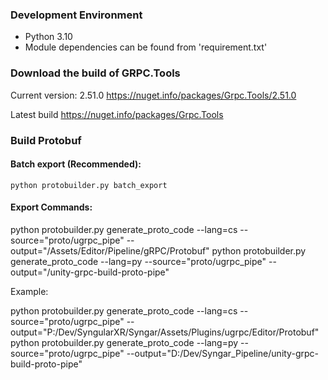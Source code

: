 ### Development Environment
- Python 3.10
- Module dependencies can be found from 'requirement.txt'

### Download the build of GRPC.Tools
Current version: 2.51.0
https://nuget.info/packages/Grpc.Tools/2.51.0

Latest build
https://nuget.info/packages/Grpc.Tools

### Build Protobuf

#### Batch export (Recommended):
`python protobuilder.py batch_export`

#### Export Commands:

python protobuilder.py generate_proto_code --lang=cs --source="proto/ugrpc_pipe" --output="<UnityProject>/Assets/Editor/Pipeline/gRPC/Protobuf"
python protobuilder.py generate_proto_code --lang=py --source="proto/ugrpc_pipe" --output="<Python Pipeline Project>/unity-grpc-build-proto-pipe"

Example:

python protobuilder.py generate_proto_code --lang=cs --source="proto/ugrpc_pipe" --output="P:/Dev/SyngularXR/Syngar/Assets/Plugins/ugrpc/Editor/Protobuf"
python protobuilder.py generate_proto_code --lang=py --source="proto/ugrpc_pipe" --output="D:/Dev/Syngar_Pipeline/unity-grpc-build-proto-pipe"